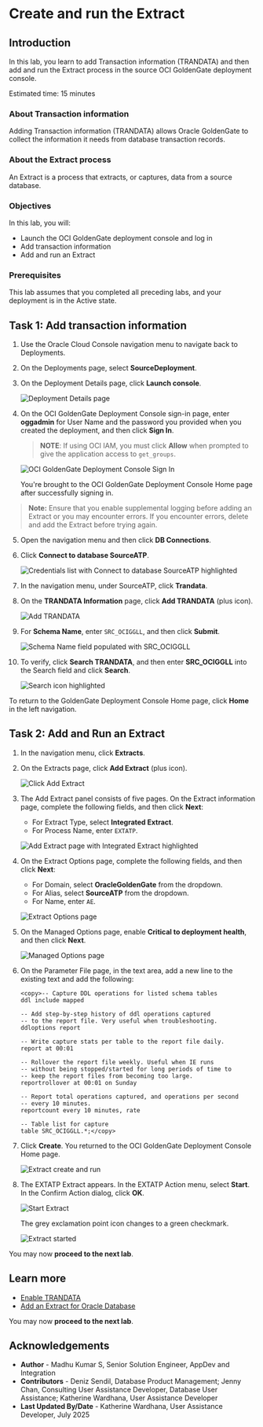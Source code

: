 # Create and run the Extract

## Introduction

In this lab, you learn to add Transaction information (TRANDATA) and then add and run the Extract process in the source OCI GoldenGate deployment console.

Estimated time: 15 minutes

### About Transaction information 

Adding Transaction information (TRANDATA) allows Oracle GoldenGate to collect the information it needs from database transaction records.

### About the Extract process

An Extract is a process that extracts, or captures, data from a source database.

### Objectives

In this lab, you will:
* Launch the OCI GoldenGate deployment console and log in
* Add transaction information
* Add and run an Extract


### Prerequisites

This lab assumes that you completed all preceding labs, and your deployment is in the Active state.


## Task 1: Add transaction information

1.  Use the Oracle Cloud Console navigation menu to navigate back to Deployments.

2.  On the Deployments page, select **SourceDeployment**.

3.  On the Deployment Details page, click **Launch console**.

    ![Deployment Details page](images/01-03-ggs-launch-oracle.png " ")

4.  On the OCI GoldenGate Deployment Console sign-in page, enter **oggadmin** for User Name and the password you provided when you created the deployment, and then click **Sign In**.

    > **NOTE**: If using OCI IAM, you must click **Allow** when prompted to give the application access to `get_groups`.

    ![OCI GoldenGate Deployment Console Sign In](https://oracle-livelabs.github.io/goldengate/ggs-common/extract/images/02-02-oggadmin-23ai.png " ")

    You're brought to the OCI GoldenGate Deployment Console Home page after successfully signing in.

> **Note:** Ensure that you enable supplemental logging before adding an Extract or you may encounter errors. If you encounter errors, delete and add the Extract before trying again.

5.  Open the navigation menu and then click **DB Connections**.

6.  Click **Connect to database SourceATP**.

    ![Credentials list with Connect to database SourceATP highlighted](images/01-06-source-connect.png " ")

7. In the navigation menu, under SourceATP, click **Trandata**.

8. On the **TRANDATA Information** page, click **Add TRANDATA** (plus icon).

    ![Add TRANDATA](images/01-07-add-trandata.png " ")

8.  For **Schema Name**, enter `SRC_OCIGGLL`, and then click **Submit**.

    ![Schema Name field populated with SRC_OCIGGLL](images/01-08-schema-trandata.png " ")

9.  To verify, click **Search TRANDATA**, and then enter **SRC\_OCIGGLL** into the Search field and click **Search**.

    ![Search icon highlighted](images/01-09a-search-schema-trandata.png " ")

To return to the GoldenGate Deployment Console Home page, click **Home** in the left navigation.

## Task 2: Add and Run an Extract

1.  In the navigation menu, click **Extracts**.

2. On the Extracts page, click **Add Extract** (plus icon).

    ![Click Add Extract](images/02-02-add-extract.png " ")

3.  The Add Extract panel consists of five pages. On the Extract information page, complete the following fields, and then click **Next**: 

    * For Extract Type, select **Integrated Extract**.
    * For Process Name, enter `EXTATP`.

    ![Add Extract page with Integrated Extract highlighted](images/02-03-select-integratre-extract.png " ")

4. On the Extract Options page, complete the following fields, and then click **Next**:

    * For Domain, select **OracleGoldenGate** from the dropdown.
    * For Alias, select **SourceATP** from the dropdown.
    * For Name, enter `AE`.

    ![Extract Options page](images/02-04-ext-opts.png " ")

5. On the Managed Options page, enable **Critical to deployment health**, and then click **Next**.

    ![Managed Options page](images/02-05-man-opts.png " ")

6.  On the Parameter File page, in the text area, add a new line to the existing text and add the following:

    ```
    <copy>-- Capture DDL operations for listed schema tables
    ddl include mapped

    -- Add step-by-step history of ddl operations captured
    -- to the report file. Very useful when troubleshooting.
    ddloptions report

    -- Write capture stats per table to the report file daily.
    report at 00:01

    -- Rollover the report file weekly. Useful when IE runs
    -- without being stopped/started for long periods of time to
    -- keep the report files from becoming too large.
    reportrollover at 00:01 on Sunday

    -- Report total operations captured, and operations per second
    -- every 10 minutes.
    reportcount every 10 minutes, rate

    -- Table list for capture
    table SRC_OCIGGLL.*;</copy>
    ```

7. Click **Create**. You returned to the OCI GoldenGate Deployment Console Home page.

    ![Extract create and run](images/02-07-extract-create.png " ")

8. The EXTATP Extract appears. In the EXTATP Action menu, select **Start**. In the Confirm Action dialog, click **OK**.

    ![Start Extract](images/02-08a-start-extract.png)

    The grey exclamation point icon changes to a green checkmark.

    ![Extract started](images/02-08b-green-extract-status.png)

You may now **proceed to the next lab**.

## Learn more

* [Enable TRANDATA](https://docs.oracle.com/en/middleware/goldengate/core/21.3/coredoc/extract-adding-extract.html#GUID-5848749D-282E-4DA9-9D65-00C34ED5F3BF)
* [Add an Extract for Oracle Database](https://docs.oracle.com/en/cloud/paas/goldengate-service/eeske/#articletitle)

You may now **proceed to the next lab**.

## Acknowledgements
* **Author** - Madhu Kumar S, Senior Solution Engineer, AppDev and Integration
* **Contributors** -  Deniz Sendil, Database Product Management; Jenny Chan, Consulting User Assistance Developer, Database User Assistance; Katherine Wardhana, User Assistance Developer
* **Last Updated By/Date** - Katherine Wardhana, User Assistance Developer, July 2025
